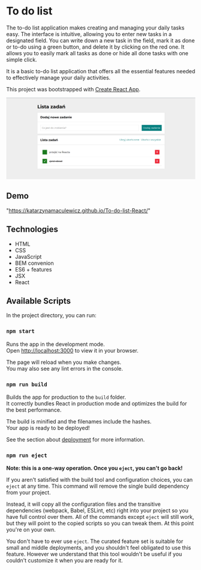 # To do list

The to-do list application makes creating and managing your daily tasks easy. The interface is intuitive, allowing you to enter new tasks in a designated field. You can write down a new task in the field, mark it as done or to-do using a green button, and delete it by clicking on the red one. It allows you to easily mark all tasks as done or hide all done tasks with one simple click. 

It is a basic to-do list application that offers all the essential features needed to effectively manage your daily activities.

This project was bootstrapped with [Create React App](https://github.com/facebook/create-react-app).

![image](public/App.png)

## Demo

"https://katarzynamaculewicz.github.io/To-do-list-React/"

## Technologies

- HTML
- CSS
- JavaScript
- BEM convenion
- ES6 + features
- JSX
- React

## Available Scripts

In the project directory, you can run:

### `npm start`

Runs the app in the development mode.\
Open [http://localhost:3000](http://localhost:3000) to view it in your browser.

The page will reload when you make changes.\
You may also see any lint errors in the console.

### `npm run build`

Builds the app for production to the `build` folder.\
It correctly bundles React in production mode and optimizes the build for the best performance.

The build is minified and the filenames include the hashes.\
Your app is ready to be deployed!

See the section about [deployment](https://facebook.github.io/create-react-app/docs/deployment) for more information.

### `npm run eject`

**Note: this is a one-way operation. Once you `eject`, you can't go back!**

If you aren't satisfied with the build tool and configuration choices, you can `eject` at any time. This command will remove the single build dependency from your project.

Instead, it will copy all the configuration files and the transitive dependencies (webpack, Babel, ESLint, etc) right into your project so you have full control over them. All of the commands except `eject` will still work, but they will point to the copied scripts so you can tweak them. At this point you're on your own.

You don't have to ever use `eject`. The curated feature set is suitable for small and middle deployments, and you shouldn't feel obligated to use this feature. However we understand that this tool wouldn't be useful if you couldn't customize it when you are ready for it.
